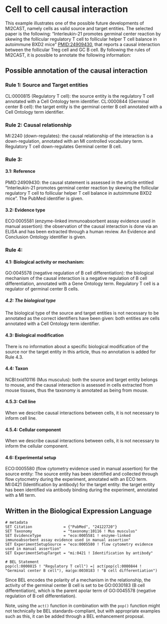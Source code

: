 # Cell to cell causal interaction

This example illustrates one of the possible future developments of MI2CAST, namely cells as valid source and target entities. The selected paper is the following: “Interleukin-21 promotes germinal center reaction by skewing the follicular regulatory T cell to follicular helper T cell balance in autoimmune BXD2 mice” [PMID:24909430](https://doi.org/10.1002/art.38735), that reports a causal interaction between the follicular Treg cell and GC B cell. By following the rules of MI2CAST, it is possible to annotate the following information:

## Possible annotation of the causal interaction

### Rule 1: Source and Target entities
CL:0000815 (Regulatory T cell): the source entity is the regulatory T cell annotated with a Cell Ontology term identifier.
CL:0000844 (Germinal center B cell): the target entity is the germinal center B cell annotated with a Cell Ontology term identifier.

### Rule 2: Causal relationship
MI:2240 (down-regulates): the causal relationship of the interaction is a down-regulation, annotated with an MI controlled vocabulary term. Regulatory T cell down-regulates Germinal center B cell. 

### Rule 3:
#### 3.1: Reference
PMID:24909430: the causal statement is assessed in the article entitled “Interleukin-21 promotes germinal center reaction by skewing the follicular regulatory T cell to follicular helper T cell balance in autoimmune BXD2 mice”. The PubMed identifier is given.

#### 3.2: Evidence type
ECO:0005581 (enzyme-linked immunoabsorbent assay evidence used in manual assertion): the observation of the causal interaction is done via an ELISA and has been extracted through a human review. An Evidence and Conclusion Ontology identifier is given. 

### Rule 4:
#### 4.1: Biological activity or mechanism:
GO:0045578 (negative regulation of B cell differentiation): the biological mechanism of the causal interaction is a negative regulation of B cell differentiation, annotated with a Gene Ontology term. Regulatory T cell is a regulator of germinal center B cells.

##### 4.2: The biological type
The biological type of the source and target entities is not necessary to be annotated as the correct identifiers have been given: both entities are cells annotated with a Cell Ontology term identifier.

#### 4.3: Biological modification
There is no information about a specific biological modification of the source nor the target entity in this article, thus no annotation is added for Rule 4.3.

#### 4.4: Taxon
NCBI:txid10116 (Mus musculus): both the source and target entity belongs to mouse, and the causal interaction is assessed in cells extracted from mouse tissues, thus the taxonomy is annotated as being from mouse. 

#### 4.5.3: Cell line
When we describe causal interactions between cells, it is not necessary to inform cell line.

#### 4.5.4: Cellular component 
When we describe causal interactions between cells, it is not necessary to inform the cellular component.

#### 4.6: Experimental setup
ECO:0005580 (flow cytometry evidence used in manual assertion) for the source entity: The source entity has been identified and collected through flow cytocmetry during the experiment, annotated with an ECO term.
MI:0421 (Identification by antibody) for the target entity: the target entity has been identified via antibody binding during the experiment, annotated with a MI term.

## Written in the Biological Expression Language

```bel
# metadata
SET Citation              = {"PubMed", "24122720"}
SET Taxonomy              = "taxonomy:10116 ! Mus musculus"
SET EvidenceType          = "eco:0005581 ! enzyme-linked immunoabsorbent assay evidence used in manual assertion"
SET ExperimentSetupSource = "eco:0005580 ! flow cytometry evidence used in manual assertion"
SET ExperimentSetupTarget = "mi:0421 ! Identification by antibody"

# BEL Statement
pop(cl:0000815 ! "Regulatory T cell") =| act(pop(cl:0000844 ! "Germinal center B cell"), ma(go:0030183 ! "B cell differentiation")
```

Since BEL encodes the polarity of a mechanism in the relationship, the activity of the germinal center B cell
is set to be GO:0030183 (B cell differentiation), which is the parent apolar term of 
GO:0045578 (negative regulation of B cell differentiation).

Note, using the `act()` function in combination with the `pop()` function might not technically be BEL
standards-compliant, but with appropriate examples such as this, it can be added through a BEL enhancement
proposal.

